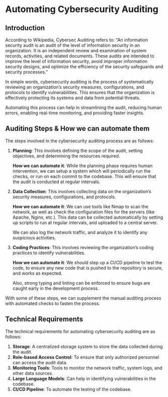 # Automating Cybersecurity Auditing

## Introduction

According to Wikipedia, Cybersec Auditing refers to:
"An information security audit is an audit of the level of information security in an organization. It is an independent review and examination of system records, activities, and related documents. These audits are intended to improve the level of information security, avoid improper information security designs, and optimize the efficiency of the security safeguards and security processes."

In simple words, cybersecurity auditing is the process of systematically reviewing an organization’s security measures, configurations, and protocols to identify vulnerabilities. This ensures that the organization is effectively protecting its systems and data from potential threats.

Automating this process can help in streamlining the audit, reducing human errors, enabling real-time monitoring, and providing faster insights.

## Auditing Steps & How we can automate them

The steps involved in the cybersecurity auditing process are as follows:

1. **Planning**: This involves defining the scope of the audit, setting objectives, and determining the resources required.

    **How we can automate it**: While the planning phase requires human intervention, we can setup a system which will periodically run the checks, or run on each commit to the codebase. This will ensure that the audit is conducted at regular intervals.

2. **Data Collection**: This involves collecting data on the organization’s security measures, configurations, and protocols.

    **How we can automate it**: We can use tools like Nmap to scan the network, as well as check the configuration files for the servers (like Apache, Nginx, etc.). This data can be collected automatically by setting up scripts to run at regular intervals, and uploaded to a central server.

    We can also log the network traffic, and analyze it to identify any suspicious activities.

3. **Coding Practices**: This involves reviewing the organization’s coding practices to identify vulnerabilities.

    **How we can automate it**: We should step up a CI/CD pipeline to test the code, to ensure any new code that is pushed to the repository is secure, and works as expected.

    Also, strong typing and linting can be enforced to ensure bugs are caught early in the development process.

With some of these steps, we can supplement the manual auditing process with automated checks to fasten the process.

## Technical Requirements

The technical requirements for automating cybersecurity auditing are as follows:

1. **Storage**: A centralized storage system to store the data collected during the audit.
2. **Role-based Access Control**: To ensure that only authorized personnel can access the audit data.
3. **Monitoring Tools**: Tools to monitor the network traffic, system logs, and other data sources.
4. **Large Language Models**: Can help in identifying vulnerabilities in the codebase.
5. **CI/CD Pipeline**: To automate the testing of the codebase.
